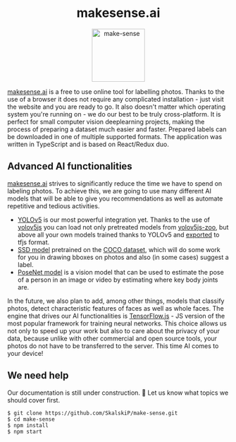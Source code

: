 <h1 align="center">makesense.ai</h1>

<p align="center"> 
    <img width="120" src="https://user-images.githubusercontent.com/26109316/131229187-1d93dc42-963c-440e-8f38-53ee72a2260d.png" alt="make-sense">
</p>


[makesense.ai][1] is a free to use online tool for labelling photos. Thanks to the use of a browser it does not require any complicated installation - just visit the website and you are ready to go. It also doesn't matter which operating system you're running on - we do our best to be truly cross-platform. It is perfect for small computer vision deeplearning projects, making the process of preparing a dataset much easier and faster. Prepared labels can be downloaded  in one of multiple supported formats. The application was written in TypeScript and is based on React/Redux duo.

## Advanced AI functionalities

[makesense.ai][1] strives to significantly reduce the time we have to spend on labeling photos. To achieve this, we are going to use many different AI models that will be able to give you recommendations as well as automate repetitive and tedious activities.

* [YOLOv5][16] is our most powerful integration yet. Thanks to the use of [yolov5js][17] you can load not only pretreated models from [yolov5js-zoo](18), but above all your own models trained thanks to YOLOv5 and [exported](19) to tfjs format.
* [SSD model][8] pretrained on the [COCO dataset][9], which will do some work for you in drawing bboxes on photos and  also (in some cases) suggest a label.
* [PoseNet model][11] is a vision model that can be used to estimate the pose of a person in an image or video by estimating where key body joints are.

In the future, we also plan to add, among other things, models that classify photos, detect characteristic features of faces as well as whole faces. The engine that drives our AI functionalities is [TensorFlow.js][10] - JS version of the most popular framework for training neural networks. This choice allows us not only to speed up your work but also to care about the privacy of your data, because unlike with other commercial and open source tools, your photos do not have to be transferred to the server. This time AI comes to your device!

## We need help

Our documentation is still under construction. 🚧 Let us know what topics we should cover first. 

<div class="termy">

```console
$ git clone https://github.com/SkalskiP/make-sense.git
$ cd make-sense
$ npm install
$ npm start
```

</div>



[1]: http://makesense.ai
[8]: https://arxiv.org/abs/1512.02325
[9]: http://cocodataset.org
[10]: https://www.tensorflow.org/js
[11]: https://www.tensorflow.org/lite/models/pose_estimation/overview
[16]: https://github.com/ultralytics/yolov5
[17]: https://github.com/SkalskiP/yolov5js
[18]: https://github.com/SkalskiP/yolov5js-zoo
[19]: https://github.com/ultralytics/yolov5/blob/master/export.py
